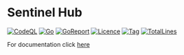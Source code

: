 # Sentinel Hub

[![CodeQL](https://github.com/sentinel-official/hub/actions/workflows/codeql.yml/badge.svg)](https://github.com/sentinel-official/hub/actions/workflows/codeql.yml)
[![Go](https://img.shields.io/github/go-mod/go-version/sentinel-official/hub)]()
[![GoReport](https://goreportcard.com/badge/github.com/sentinel-official/hub)](https://goreportcard.com/report/github.com/sentinel-official/hub)
[![Licence](https://img.shields.io/github/license/sentinel-official/hub.svg)](https://github.com/sentinel-official/hub/blob/master/LICENSE)
[![Tag](https://img.shields.io/github/tag/sentinel-official/hub.svg)](https://github.com/sentinel-official/hub/releases/latest)
[![TotalLines](https://img.shields.io/tokei/lines/github/sentinel-official/hub)]()

For documentation click [here](https://docs.sentinel.co/sentinelhub/setup "here")